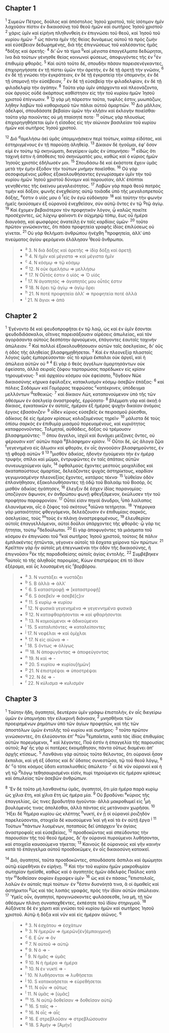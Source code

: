 ## Chapter 1

<sup>1</sup> Συμεὼν Πέτρος, δοῦλος καὶ ἀπόστολος Ἰησοῦ χριστοῦ, τοῖς ἰσότιμον ἡμῖν λαχοῦσιν πίστιν ἐν δικαιοσύνῃ τοῦ θεοῦ ἡμῶν καὶ σωτῆρος Ἰησοῦ χριστοῦ·
<sup>2</sup> χάρις ὑμῖν καὶ εἰρήνη πληθυνθείη ἐν ἐπιγνώσει τοῦ θεοῦ, καὶ Ἰησοῦ τοῦ κυρίου ἡμῶν·
<sup>3</sup> ὡς πάντα ἡμῖν τῆς θείας δυνάμεως αὐτοῦ τὰ πρὸς ζωὴν καὶ εὐσέβειαν δεδωρημένης, διὰ τῆς ἐπιγνώσεως τοῦ καλέσαντος ἡμᾶς <sup>a</sup>δόξης καὶ ἀρετῆς·
<sup>4</sup> δι’ ὧν τὰ τίμια <sup>b</sup>καὶ μέγιστα ἐπαγγέλματα δεδώρηται, ἵνα διὰ τούτων γένησθε θείας κοινωνοὶ φύσεως, ἀποφυγόντες τῆς ἐν <sup>c</sup>ἐν ἐπιθυμίᾳ φθορᾶς.
<sup>5</sup> Καὶ αὐτὸ τοῦτο δέ, σπουδὴν πᾶσαν παρεισενέγκαντες, ἐπιχορηγήσατε ἐν τῇ πίστει ὑμῶν τὴν ἀρετήν, ἐν δὲ τῇ ἀρετῇ τὴν γνῶσιν,
<sup>6</sup> ἐν δὲ τῇ γνώσει τὴν ἐγκράτειαν, ἐν δὲ τῇ ἐγκρατείᾳ τὴν ὑπομονήν, ἐν δὲ τῇ ὑπομονῇ τὴν εὐσέβειαν,
<sup>7</sup> ἐν δὲ τῇ εὐσεβείᾳ τὴν φιλαδελφίαν, ἐν δὲ τῇ φιλαδελφίᾳ τὴν ἀγάπην.
<sup>8</sup> Ταῦτα γὰρ ὑμῖν ὑπάρχοντα καὶ πλεονάζοντα, οὐκ ἀργοὺς οὐδὲ ἀκάρπους καθίστησιν εἰς τὴν τοῦ κυρίου ἡμῶν Ἰησοῦ χριστοῦ ἐπίγνωσιν.
<sup>9</sup> ᾯ γὰρ μὴ πάρεστιν ταῦτα, τυφλός ἐστιν, μυωπάζων, λήθην λαβὼν τοῦ καθαρισμοῦ τῶν πάλαι αὐτοῦ ἁμαρτιῶν.
<sup>10</sup> Διὸ μᾶλλον, ἀδελφοί, σπουδάσατε βεβαίαν ὑμῶν τὴν κλῆσιν καὶ ἐκλογὴν ποιεῖσθαι· ταῦτα γὰρ ποιοῦντες οὐ μὴ πταίσητέ ποτε·
<sup>11</sup> οὕτως γὰρ πλουσίως ἐπιχορηγηθήσεται ὑμῖν ἡ εἴσοδος εἰς τὴν αἰώνιον βασιλείαν τοῦ κυρίου ἡμῶν καὶ σωτῆρος Ἰησοῦ χριστοῦ.

<sup>12</sup> Διὸ <sup>d</sup>ἀμελήσω ἀεὶ ὑμᾶς ὑπομιμνῄσκειν περὶ τούτων, καίπερ εἰδότας, καὶ ἐστηριγμένους ἐν τῇ παρούσῃ ἀληθείᾳ.
<sup>13</sup> Δίκαιον δὲ ἡγοῦμαι, ἐφ’ ὅσον εἰμὶ ἐν τούτῳ τῷ σκηνώματι, διεγείρειν ὑμᾶς ἐν ὑπομνήσει·
<sup>14</sup> εἰδὼς ὅτι ταχινή ἐστιν ἡ ἀπόθεσις τοῦ σκηνώματός μου, καθὼς καὶ ὁ κύριος ἡμῶν Ἰησοῦς χριστὸς ἐδήλωσέν μοι.
<sup>15</sup> Σπουδάσω δὲ καὶ ἑκάστοτε ἔχειν ὑμᾶς μετὰ τὴν ἐμὴν ἔξοδον τὴν τούτων μνήμην ποιεῖσθαι.
<sup>16</sup> Οὐ γὰρ σεσοφισμένοις μύθοις ἐξακολουθήσαντες ἐγνωρίσαμεν ὑμῖν τὴν τοῦ κυρίου ἡμῶν Ἰησοῦ χριστοῦ δύναμιν καὶ παρουσίαν, ἀλλ’ ἐπόπται γενηθέντες τῆς ἐκείνου μεγαλειότητος.
<sup>17</sup> Λαβὼν γὰρ παρὰ θεοῦ πατρὸς τιμὴν καὶ δόξαν, φωνῆς ἐνεχθείσης αὐτῷ τοιᾶσδε ὑπὸ τῆς μεγαλοπρεποῦς δόξης, <sup>e</sup>ἐστιν ὁ υἱός μου ὁ <sup>f</sup>εἰς ὃν ἐγὼ εὐδόκησα·
<sup>18</sup> καὶ ταύτην τὴν φωνὴν ἡμεῖς ἠκούσαμεν ἐξ οὐρανοῦ ἐνεχθεῖσαν, σὺν αὐτῷ ὄντες ἐν τῷ <sup>g</sup>τῷ ἁγίῳ.
<sup>19</sup> Καὶ ἔχομεν βεβαιότερον τὸν προφητικὸν λόγον, ᾧ καλῶς ποιεῖτε προσέχοντες, ὡς λύχνῳ φαίνοντι ἐν αὐχμηρῷ τόπῳ, ἕως οὗ ἡμέρα διαυγάσῃ, καὶ φωσφόρος ἀνατείλῃ ἐν ταῖς καρδίαις ὑμῶν·
<sup>20</sup> τοῦτο πρῶτον γινώσκοντες, ὅτι πᾶσα προφητεία γραφῆς ἰδίας ἐπιλύσεως οὐ γίνεται.
<sup>21</sup> Οὐ γὰρ θελήματι ἀνθρώπου ἠνέχθη <sup>h</sup>προφητεία, ἀλλ’ ὑπὸ πνεύματος ἁγίου φερόμενοι ἐλάλησαν <sup>i</sup>θεοῦ ἄνθρωποι.

> - <sup>a</sup> 3. N διὰ δόξης καὶ ἀρετῆς ⇒ ἰδίᾳ δόξῃ καὶ ἀρετῇ
> - <sup>b</sup> 4. N ἡμῖν καὶ μέγιστα ⇒ καὶ μέγιστα ἡμῖν
> - <sup>c</sup> 4. N κόσμῳ ⇒ τῷ κόσμῳ
> - <sup>d</sup> 12. N οὐκ ἀμελήσω ⇒ μελλήσω
> - <sup>e</sup> 17. N Οὗτός ἐστιν ὁ υἱός ⇒ Ὁ υἱός
> - <sup>f</sup> 17. N ἀγαπητός ⇒ ἀγαπητός μου οὗτός ἐστιν
> - <sup>g</sup> 18. N ὄρει τῷ ἁγίῳ ⇒ ἁγίῳ ὄρει
> - <sup>h</sup> 21. N ποτὲ προφητεία ἀλλ’ ⇒ προφητεία ποτέ ἀλλὰ
> - <sup>i</sup> 21. N ἅγιοι ⇒ ἀπὸ

## Chapter 2

<sup>1</sup> Ἐγένοντο δὲ καὶ ψευδοπροφῆται ἐν τῷ λαῷ, ὡς καὶ ἐν ὑμῖν ἔσονται ψευδοδιδάσκαλοι, οἵτινες παρεισάξουσιν αἱρέσεις ἀπωλείας, καὶ τὸν ἀγοράσαντα αὐτοὺς δεσπότην ἀρνούμενοι, ἐπάγοντες ἑαυτοῖς ταχινὴν ἀπώλειαν.
<sup>2</sup> Καὶ πολλοὶ ἐξακολουθήσουσιν αὐτῶν ταῖς ἀσελγείαις, δι’ οὓς ἡ ὁδὸς τῆς ἀληθείας βλασφημηθήσεται.
<sup>3</sup> Καὶ ἐν πλεονεξίᾳ πλαστοῖς λόγοις ὑμᾶς ἐμπορεύσονται· οἷς τὸ κρίμα ἔκπαλαι οὐκ ἀργεῖ, καὶ ἡ ἀπώλεια αὐτῶν οὐ <sup>a</sup>
<sup>4</sup> Εἰ γὰρ ὁ θεὸς ἀγγέλων ἁμαρτησάντων οὐκ ἐφείσατο, ἀλλὰ σειραῖς ζόφου ταρταρώσας παρέδωκεν εἰς κρίσιν τηρουμένους·
<sup>5</sup> καὶ ἀρχαίου κόσμου οὐκ ἐφείσατο, <sup>b</sup>ὄγδοον Νῶε δικαιοσύνης κήρυκα ἐφύλαξεν, κατακλυσμὸν κόσμῳ ἀσεβῶν ἐπάξας·
<sup>6</sup> καὶ πόλεις Σοδόμων καὶ Γομόρρας τεφρώσας <sup>c</sup>κατέκρινεν, ὑπόδειγμα μελλόντων <sup>d</sup>τεθεικώς·
<sup>7</sup> καὶ δίκαιον Λώτ, καταπονούμενον ὑπὸ τῆς τῶν ἀθέσμων ἐν ἀσελγείᾳ ἀναστροφῆς, ἐρρύσατο·
<sup>8</sup> βλέμματι γὰρ καὶ ἀκοῇ ὁ δίκαιος, ἐγκατοικῶν ἐν αὐτοῖς, ἡμέραν ἐξ ἡμέρας ψυχὴν δικαίαν ἀνόμοις ἔργοις ἐβασάνιζεν·
<sup>9</sup> οἶδεν κύριος εὐσεβεῖς ἐκ πειρασμοῦ ῥύεσθαι, ἀδίκους δὲ εἰς ἡμέραν κρίσεως κολαζομένους τηρεῖν·
<sup>10</sup> μάλιστα δὲ τοὺς ὀπίσω σαρκὸς ἐν ἐπιθυμίᾳ μιασμοῦ πορευομένους, καὶ κυριότητος καταφρονοῦντας. Τολμηταί, αὐθάδεις, δόξας οὐ τρέμουσιν βλασφημοῦντες·
<sup>11</sup> ὅπου ἄγγελοι, ἰσχύϊ καὶ δυνάμει μείζονες ὄντες, οὐ φέρουσιν κατ’ αὐτῶν παρὰ <sup>e</sup>βλάσφημον κρίσιν.
<sup>12</sup> Οὗτοι δέ, ὡς ἄλογα ζῷα <sup>f</sup>γεγενημένα εἰς ἅλωσιν καὶ φθοράν, ἐν οἷς ἀγνοοῦσιν βλασφημοῦντες, ἐν τῇ φθορᾷ αὐτῶν <sup>g</sup>
<sup>13</sup> <sup>h</sup>μισθὸν ἀδικίας, ἡδονὴν ἡγούμενοι τὴν ἐν ἡμέρᾳ τρυφήν, σπίλοι καὶ μῶμοι, ἐντρυφῶντες ἐν ταῖς ἀπάταις αὐτῶν συνευωχούμενοι ὑμῖν,
<sup>14</sup> ὀφθαλμοὺς ἔχοντες μεστοὺς μοιχαλίδος καὶ ἀκαταπαύστους ἁμαρτίας, δελεάζοντες ψυχὰς ἀστηρίκτους, καρδίαν γεγυμνασμένην πλεονεξίας ἔχοντες, κατάρας τέκνα·
<sup>15</sup> <sup>i</sup>εὐθεῖαν ὁδὸν ἐπλανήθησαν, ἐξακολουθήσαντες τῇ ὁδῷ τοῦ Βαλαὰμ τοῦ Βοσόρ, ὃς μισθὸν ἀδικίας ἠγάπησεν,
<sup>16</sup> ἔλεγξιν δὲ ἔσχεν ἰδίας παρανομίας· ὑποζύγιον ἄφωνον, ἐν ἀνθρώπου φωνῇ φθεγξάμενον, ἐκώλυσεν τὴν τοῦ προφήτου παραφρονίαν.
<sup>17</sup> Οὗτοί εἰσιν πηγαὶ ἄνυδροι, <sup>j</sup>ὑπὸ λαίλαπος ἐλαυνόμεναι, οἷς ὁ ζόφος τοῦ σκότους <sup>k</sup>αἰῶνα τετήρηται.
<sup>18</sup> Ὑπέρογκα γὰρ ματαιότητος φθεγγόμενοι, δελεάζουσιν ἐν ἐπιθυμίαις σαρκός, ἀσελγείαις, τοὺς <sup>l</sup><sup>m</sup>τοὺς ἐν πλάνῃ ἀναστρεφομένους,
<sup>19</sup> ἐλευθερίαν αὐτοῖς ἐπαγγελλόμενοι, αὐτοὶ δοῦλοι ὑπάρχοντες τῆς φθορᾶς· ᾧ γάρ τις ἥττηται, τούτῳ <sup>n</sup>δεδούλωται.
<sup>20</sup> Εἰ γὰρ ἀποφυγόντες τὰ μιάσματα τοῦ κόσμου ἐν ἐπιγνώσει τοῦ <sup>o</sup>καὶ σωτῆρος Ἰησοῦ χριστοῦ, τούτοις δὲ πάλιν ἐμπλακέντες ἡττῶνται, γέγονεν αὐτοῖς τὰ ἔσχατα χείρονα τῶν πρώτων.
<sup>21</sup> Κρεῖττον γὰρ ἦν αὐτοῖς μὴ ἐπεγνωκέναι τὴν ὁδὸν τῆς δικαιοσύνης, ἢ ἐπιγνοῦσιν <sup>p</sup>ἐκ τῆς παραδοθείσης αὐτοῖς ἁγίας ἐντολῆς.
<sup>22</sup> Συμβέβηκεν <sup>q</sup>αὐτοῖς τὸ τῆς ἀληθοῦς παροιμίας, Κύων ἐπιστρέψας ἐπὶ τὸ ἴδιον ἐξέραμα, καὶ ὗς λουσαμένη εἰς <sup>r</sup>βορβόρου.

> - <sup>a</sup> 3. N νυστάξει ⇒ νυστάζει
> - <sup>b</sup> 5. B ἀλλὰ ⇒ ἀλλ’
> - <sup>c</sup> 6. S καταστροφῇ ⇒ [καταστροφῇ]
> - <sup>d</sup> 6. S ἀσεβεῖν ⇒ ἀσεβέ[ς]ιν
> - <sup>e</sup> 11. S κυρίῳ ⇒ κυρίου
> - <sup>f</sup> 12. N φυσικὰ γεγενημένα ⇒ γεγεννημένα φυσικὰ
> - <sup>g</sup> 12. N καταφθαρήσονται ⇒ καὶ φθαρήσονται
> - <sup>h</sup> 13. N κομιούμενοι ⇒ ἀδικούμενοι
> - <sup>i</sup> 15. S καταλιπόντες ⇒ καταλείποντες
> - <sup>j</sup> 17. N νεφέλαι ⇒ καὶ ὁμίχλαι
> - <sup>k</sup> 17. N εἰς αἰῶνα ⇒ -
> - <sup>l</sup> 18. S ὄντως ⇒ ὀλίγως
> - <sup>m</sup> 18. N ἀποφυγόντας ⇒ ἀποφεύγοντας
> - <sup>n</sup> 19. N καὶ ⇒ -
> - <sup>o</sup> 20. S κυρίου ⇒ κυρίου[ἡμῶν]
> - <sup>p</sup> 21. N ἐπιστρέψαι ⇒ ὑποστρέψαι
> - <sup>q</sup> 22. N δὲ ⇒ -
> - <sup>r</sup> 22. N κύλισμα ⇒ κυλισμὸν

## Chapter 3

<sup>1</sup> Ταύτην ἤδη, ἀγαπητοί, δευτέραν ὑμῖν γράφω ἐπιστολήν, ἐν αἷς διεγείρω ὑμῶν ἐν ὑπομνήσει τὴν εἰλικρινῆ διάνοιαν,
<sup>2</sup> μνησθῆναι τῶν προειρημένων ῥημάτων ὑπὸ τῶν ἁγίων προφητῶν, καὶ τῆς τῶν ἀποστόλων ὑμῶν ἐντολῆς τοῦ κυρίου καὶ σωτῆρος·
<sup>3</sup> τοῦτο πρῶτον γινώσκοντες, ὅτι ἐλεύσονται ἐπ’ <sup>a</sup>τῶν <sup>b</sup>ἐμπαῖκται, κατὰ τὰς ἰδίας ἐπιθυμίας αὐτῶν πορευόμενοι,
<sup>4</sup> καὶ λέγοντες, Ποῦ ἐστὶν ἡ ἐπαγγελία τῆς παρουσίας αὐτοῦ; Ἀφ’ ἧς γὰρ οἱ πατέρες ἐκοιμήθησαν, πάντα οὕτως διαμένει ἀπ’ ἀρχῆς κτίσεως.
<sup>5</sup> Λανθάνει γὰρ αὐτοὺς τοῦτο θέλοντας, ὅτι οὐρανοὶ ἦσαν ἔκπαλαι, καὶ γῆ ἐξ ὕδατος καὶ δι’ ὕδατος συνεστῶσα, τῷ τοῦ θεοῦ λόγῳ,
<sup>6</sup> δι’ <sup>c</sup>ὁ τότε κόσμος ὕδατι κατακλυσθεὶς ἀπώλετο·
<sup>7</sup> οἱ δὲ νῦν οὐρανοὶ καὶ ἡ γῆ τῷ <sup>d</sup>λόγῳ τεθησαυρισμένοι εἰσίν, πυρὶ τηρούμενοι εἰς ἡμέραν κρίσεως καὶ ἀπωλείας τῶν ἀσεβῶν ἀνθρώπων.

<sup>8</sup> Ἓν δὲ τοῦτο μὴ λανθανέτω ὑμᾶς, ἀγαπητοί, ὅτι μία ἡμέρα παρὰ κυρίῳ ὡς χίλια ἔτη, καὶ χίλια ἔτη ὡς ἡμέρα μία.
<sup>9</sup> Οὐ βραδύνει <sup>e</sup>κύριος τῆς ἐπαγγελίας, ὥς τινες βραδυτῆτα ἡγοῦνται· ἀλλὰ μακροθυμεῖ εἰς <sup>f</sup>μὴ βουλόμενός τινας ἀπολέσθαι, ἀλλὰ πάντας εἰς μετάνοιαν χωρῆσαι.
<sup>10</sup> Ἥξει δὲ <sup>g</sup>ἡμέρα κυρίου ὡς κλέπτης <sup>h</sup>νυκτί, ἐν ᾗ οἱ οὐρανοὶ ῥοιζηδὸν παρελεύσονται, στοιχεῖα δὲ καυσούμενα <sup>i</sup>καὶ γῆ καὶ τὰ ἐν αὐτῇ ἔργα <sup>j</sup>
<sup>11</sup> Τούτων <sup>k</sup>πάντων λυομένων, ποταποὺς δεῖ ὑπάρχειν <sup>l</sup>ἐν ἁγίαις ἀναστροφαῖς καὶ εὐσεβείαις,
<sup>12</sup> προσδοκῶντας καὶ σπεύδοντας τὴν παρουσίαν τῆς τοῦ θεοῦ ἡμέρας, δι’ ἣν οὐρανοὶ πυρούμενοι λυθήσονται, καὶ στοιχεῖα καυσούμενα τήκεται;
<sup>13</sup> Καινοὺς δὲ οὐρανοὺς καὶ γῆν καινὴν κατὰ τὸ ἐπάγγελμα αὐτοῦ προσδοκῶμεν, ἐν οἷς δικαιοσύνη κατοικεῖ.

<sup>14</sup> Διό, ἀγαπητοί, ταῦτα προσδοκῶντες, σπουδάσατε ἄσπιλοι καὶ ἀμώμητοι αὐτῷ εὑρεθῆναι ἐν εἰρήνῃ.
<sup>15</sup> Καὶ τὴν τοῦ κυρίου ἡμῶν μακροθυμίαν σωτηρίαν ἡγεῖσθε, καθὼς καὶ ὁ ἀγαπητὸς ἡμῶν ἀδελφὸς Παῦλος κατὰ τὴν <sup>m</sup>δοθεῖσαν σοφίαν ἔγραψεν ὑμῖν·
<sup>16</sup> ὡς καὶ ἐν πάσαις <sup>n</sup>ἐπιστολαῖς, λαλῶν ἐν αὐταῖς περὶ τούτων· ἐν <sup>o</sup>ἔστιν δυσνόητά τινα, ἃ οἱ ἀμαθεῖς καὶ ἀστήρικτοι <sup>p</sup>ὡς καὶ τὰς λοιπὰς γραφάς, πρὸς τὴν ἰδίαν αὐτῶν ἀπώλειαν.
<sup>17</sup> Ὑμεῖς οὖν, ἀγαπητοί, προγινώσκοντες φυλάσσεσθε, ἵνα μή, τῇ τῶν ἀθέσμων πλάνῃ συναπαχθέντες, ἐκπέσητε τοῦ ἰδίου στηριγμοῦ.
<sup>18</sup> Αὐξάνετε δὲ ἐν χάριτι καὶ γνώσει τοῦ κυρίου ἡμῶν καὶ σωτῆρος Ἰησοῦ χριστοῦ. Αὐτῷ ἡ δόξα καὶ νῦν καὶ εἰς ἡμέραν αἰῶνος. <sup>q</sup>

> - <sup>a</sup> 3. N ἐσχάτου ⇒ ἐσχάτων
> - <sup>b</sup> 3. N ἡμερῶν ⇒ ἡμερῶν[ἐν]ἐμπαιγμονῇ
> - <sup>c</sup> 6. E ὧν ⇒ ὃν
> - <sup>d</sup> 7. N αὐτοῦ ⇒ αὐτῷ
> - <sup>e</sup> 9. N ὁ ⇒ -
> - <sup>f</sup> 9. N ἡμᾶς ⇒ ὑμᾶς
> - <sup>g</sup> 10. N ἡ ἡμέρα ⇒ ἡμέρα
> - <sup>h</sup> 10. N ἐν νυκτί ⇒ -
> - <sup>i</sup> 10. N λυθήσονται ⇒ λυθήσεται
> - <sup>j</sup> 10. S κατακαήσεται ⇒ εὑρεθήσεται
> - <sup>k</sup> 11. N οὖν ⇒ οὕτως
> - <sup>l</sup> 11. N ὑμᾶς ⇒ [ὑμᾶς]
> - <sup>m</sup> 15. N αὐτῷ δοθεῖσαν ⇒ δοθεῖσαν αὐτῷ
> - <sup>n</sup> 16. S ταῖς ⇒ -
> - <sup>o</sup> 16. N οἷς ⇒ αἷς
> - <sup>p</sup> 16. E στρεβλοῦσιν ⇒ στρεβλώσουσιν
> - <sup>q</sup> 18. S Ἀμήν ⇒ [Ἀμήν]
